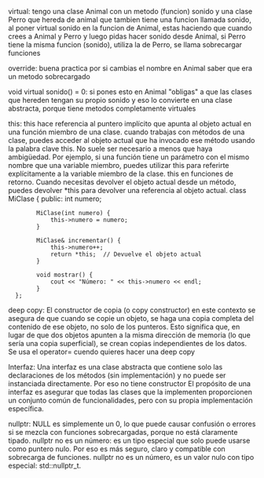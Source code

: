 virtual: tengo una clase Animal con un metodo (funcion) sonido
         y una clase Perro que hereda de animal que tambien tiene
         una funcion llamada sonido, al poner virtual sonido en la
         funcion de Animal, estas haciendo que cuando crees a
         Animal y Perro y luego pidas hacer sonido desde Animal,
         si Perro tiene la misma funcion (sonido), utiliza la de
         Perro, se llama sobrecargar funciones

override: buena practica por si cambias el nombre en Animal saber
          que era un metodo sobrecargado

void virtual sonido() = 0: si pones esto en Animal "obligas" a que
                        las clases que hereden tengan su propio sonido
                        y eso lo convierte en una clase abstracta,
                        porque tiene metodos completamente virtuales

this: this hace referencia al puntero implícito que apunta al objeto
      actual en una función miembro de una clase. cuando trabajas con
      métodos de una clase, puedes acceder al objeto actual que ha
      invocado ese método usando la palabra clave this. No suele ser
      necesario a menos que haya ambigüedad. Por ejemplo, si una
      función tiene un parámetro con el mismo nombre que una variable
      miembro, puedes utilizar this para referirte explícitamente a la
      variable miembro de la clase. this en funciones de retorno.
      Cuando necesitas devolver el objeto actual desde un método,
      puedes devolver *this para devolver una referencia al objeto actual.
      class MiClase
      {
        public:
            int numero;

            MiClase(int numero) {
                this->numero = numero;
            }

            MiClase& incrementar() {
                this->numero++;
                return *this;  // Devuelve el objeto actual
            }

            void mostrar() {
                cout << "Número: " << this->numero << endl;
            }
      };

deep copy: El constructor de copia (o copy constructor) en este contexto
           se asegura de que cuando se copie un objeto, se haga una copia
           completa del contenido de ese objeto, no solo de los punteros.
           Esto significa que, en lugar de que dos objetos apunten a la
           misma dirección de memoria (lo que sería una copia superficial),
           se crean copias independientes de los datos. Se usa el operator=
           cuendo quieres hacer una deep copy

Interfaz: Una interfaz es una clase abstracta que contiene solo las
          declaraciones de los métodos (sin implementación) y no puede
          ser instanciada directamente. Por eso no tiene constructor
          El propósito de una interfaz es asegurar que todas las clases
          que la implementen proporcionen un conjunto común de funcionalidades,
          pero con su propia implementación específica.

nullptr: NULL es simplemente un 0, lo que puede causar confusión o errores si
         se mezcla con funciones sobrecargadas, porque no está claramente tipado.
         nullptr no es un número: es un tipo especial que solo puede usarse como
         puntero nulo. Por eso es más seguro, claro y compatible con sobrecarga
         de funciones. nullptr no es un número, es un valor nulo con tipo
         especial: std::nullptr_t.
